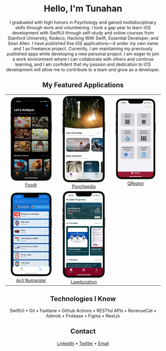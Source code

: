 <div align="center">

# Hello, I'm Tunahan

I graduated with high honors in Psychology and gained multidisciplinary skills through work and volunteering. I took a gap year to learn iOS development with SwiftUI through self-study and online courses from Stanford University, Kodeco, Hacking With Swift, Essential Developer, and Sean Allen. I have published five iOS applications—4 under my own name and 1 as freelance project. Currently, I am maintaining my previously published apps while developing a new personal project. I am eager to join a work environment where I can collaborate with others and continue learning, and I am confident that my passion and dedication to iOS development will allow me to contribute to a team and grow as a developer.

## My Featured Applications

<table border="0">
  <tr>
    <td align="center" width="200">
      <a href="https://apps.apple.com/app/id6742585033">
        <img src="images/foodr2.png" width="190"/>
        <br>
        Foodr
      </a>
    </td>
    <td align="center" width="200">
      <a href="https://apps.apple.com/tr/app/psychpedia-psychology-focus/id6472971185">
        <img src="images/psychpedia.png" width="190"/>
        <br>
        Psychpedia
      </a>
    </td>
    <td align="center" width="200">
      <a href="https://apps.apple.com/tr/app/qreator-qr-kod-barkod-okuyucu/id6737692733?l=tr">
        <img src="images/qreator.png" width="190"/>
        <br>
        QReator
      </a>
    </td>
  </tr>
  <tr>
    <td align="center" width="200">
      <a href="https://apps.apple.com/tr/app/acil-numaralar-türkiye/id6505045783?l=tr">
        <img src="images/acilnumaralar.png" width="190"/>
        <br>
        Acil Numaralar
      </a>
    </td>
    <td align="center" width="200">
      <a href="https://apps.apple.com/tr/app/lawducation-hukuk-e.itim/id6739732386?l=tr">
        <img src="images/lawducation.png" width="190"/>
        <br>
        Lawducation
      </a>
    </td>
    <td align="center" width="200"></td>
  </tr>
</table>

## Technologies I Know

<div align="center">
  SwiftUI • Git • Fastlane • Github Actions • RESTful APIs • RevenueCat • Admob • Firebase • Figma • NextJs
</div>

## Contact

<div align="center">
  <a href="https://linkedin.com/in/tunahan-aktay">LinkedIn</a> •
  <a href="https://twitter.com/tunimba">Twitter</a> •
  <a href="mailto:aktaytunahan@gmail.com">Email</a>
</div>

</div>
